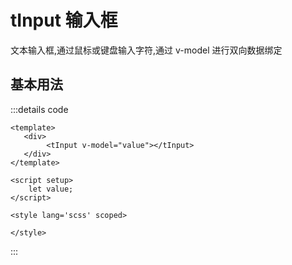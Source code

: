 # tInput 输入框
文本输入框,通过鼠标或键盘输入字符,通过 v-model 进行双向数据绑定

## 基本用法


:::details code
<tInput></tInput>
```vue
<template>
   <div>
        <tInput v-model="value"></tInput>
   </div>
</template>

<script setup>
    let value;
</script>

<style lang='scss' scoped>

</style>
```
:::